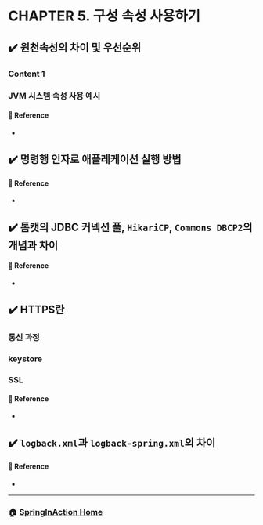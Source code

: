 # CHAPTER 5. 구성 속성 사용하기
## :heavy_check_mark: 원천속성의 차이 및 우선순위
<!-- (p169) --> 
### Content 1
<!-- JVM 시스템 속성을 .yml에서 할 수 있는지 여부와 그 예시 --> 

### JVM 시스템 속성 사용 예시
 
#### :link: Reference
- []()


## :heavy_check_mark: 명령행 인자로 애플레케이션 실행 방법 
<!-- + 기본적인 속성, 옵션들 정리 --> 
#### :link: Reference
- []()

## :heavy_check_mark: 톰캣의 JDBC 커넥션 풀, `HikariCP`, `Commons DBCP2`의 개념과 차이
<!-- (p171) --> 

#### :link: Reference
- []()

## :heavy_check_mark: HTTPS란
<!-- (p173) --> 
### 통신 과정
### keystore
### SSL

#### :link: Reference
- []()

## :heavy_check_mark: `logback.xml`과 `logback-spring.xml`의 차이
<!-- (p174) --> 


#### :link: Reference
- []()

---

### :house: [SpringInAction Home](https://github.com/WeareSoft/wwl/tree/master/SpringInAction)
